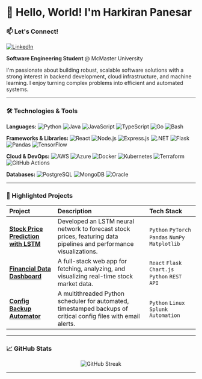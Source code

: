 # 👋 Hello, World! I'm Harkiran Panesar
### 📫 Let's Connect!
[![LinkedIn](https://img.shields.io/badge/LinkedIn-0A66C2?style=for-the-badge&logo=linkedin&logoColor=white)](https://www.linkedin.com/in/Harkiran11)

**Software Engineering Student** @ McMaster University

I'm passionate about building robust, scalable software solutions with a strong interest in backend development, cloud infrastructure, and machine learning. I enjoy turning complex problems into efficient and automated systems.

---

### 🛠️ Technologies & Tools

**Languages:** 
![Python](https://img.shields.io/badge/Python-3776AB?style=for-the-badge&logo=python&logoColor=white)
![Java](https://img.shields.io/badge/Java-ED8B00?style=for-the-badge&logo=openjdk&logoColor=white)
![JavaScript](https://img.shields.io/badge/JavaScript-F7DF1E?style=for-the-badge&logo=javascript&logoColor=black)
![TypeScript](https://img.shields.io/badge/TypeScript-007ACC?style=for-the-badge&logo=typescript&logoColor=white)
![Go](https://img.shields.io/badge/Go-00ADD8?style=for-the-badge&logo=go&logoColor=white)
![Bash](https://img.shields.io/badge/Shell_Script-121011?style=for-the-badge&logo=gnu-bash&logoColor=white)

**Frameworks & Libraries:**
![React](https://img.shields.io/badge/React-20232A?style=for-the-badge&logo=react&logoColor=61DAFB)
![Node.js](https://img.shields.io/badge/Node.js-339933?style=for-the-badge&logo=nodedotjs&logoColor=white)
![Express.js](https://img.shields.io/badge/Express.js-000000?style=for-the-badge&logo=express&logoColor=white)
![.NET](https://img.shields.io/badge/.NET-512BD4?style=for-the-badge&logo=dotnet&logoColor=white)
![Flask](https://img.shields.io/badge/Flask-000000?style=for-the-badge&logo=flask&logoColor=white)
![Pandas](https://img.shields.io/badge/Pandas-2C2D72?style=for-the-badge&logo=pandas&logoColor=white)
![TensorFlow](https://img.shields.io/badge/TensorFlow-FF6F00?style=for-the-badge&logo=tensorflow&logoColor=white)

**Cloud & DevOps:**
![AWS](https://img.shields.io/badge/AWS-FF9900?style=for-the-badge&logo=amazonaws&logoColor=white)
![Azure](https://img.shields.io/badge/Azure-0078D4?style=for-the-badge&logo=microsoft-azure&logoColor=white)
![Docker](https://img.shields.io/badge/Docker-2496ED?style=for-the-badge&logo=docker&logoColor=white)
![Kubernetes](https://img.shields.io/badge/Kubernetes-326CE5?style=for-the-badge&logo=kubernetes&logoColor=white)
![Terraform](https://img.shields.io/badge/Terraform-7B42BC?style=for-the-badge&logo=terraform&logoColor=white)
![GitHub Actions](https://img.shields.io/badge/GitHub_Actions-2088FF?style=for-the-badge&logo=github-actions&logoColor=white)

**Databases:**
![PostgreSQL](https://img.shields.io/badge/PostgreSQL-316192?style=for-the-badge&logo=postgresql&logoColor=white)
![MongoDB](https://img.shields.io/badge/MongoDB-47A248?style=for-the-badge&logo=mongodb&logoColor=white)
![Oracle](https://img.shields.io/badge/Oracle-F80000?style=for-the-badge&logo=oracle&logoColor=white)

---

### 📌 Highlighted Projects

| Project | Description | Tech Stack |
| :--- | :--- | :--- |
| **[Stock Price Prediction with LSTM](https://github.com/Harkiran11/stock-prediction-lstm)** | Developed an LSTM neural network to forecast stock prices, featuring data pipelines and performance visualizations. | `Python` `PyTorch` `Pandas` `NumPy` `Matplotlib` |
| **[Financial Data Dashboard](https://github.com/Harkiran11/financial-dashboard)** | A full-stack web app for fetching, analyzing, and visualizing real-time stock market data. | `React` `Flask` `Chart.js` `Python` `REST API` |
| **[Config Backup Automator](https://github.com/Harkiran11/auto-backup-scheduler)** | A multithreaded Python scheduler for automated, timestamped backups of critical config files with email alerts. | `Python` `Linux` `Splunk` `Automation` |

---

### 📈 GitHub Stats

<p align="center">
  <img src="https://github-readme-streak-stats.herokuapp.com/?user=Harkiran11&theme=radical" alt="GitHub Streak" />
</p>

---
